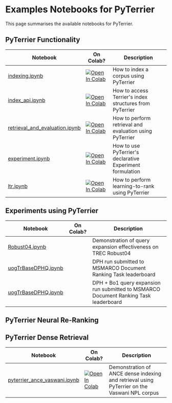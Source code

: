 
# Examples Notebooks for PyTerrier

This page summarises the available notebooks for PyTerrier.

## PyTerrier Functionality


|    Notebook      |   On Colab?     | Description                      |   
| ---------------- | --------------- | -------------------------------- |
| [indexing.ipynb](notebooks/indexing.ipynb)   | [![Open In Colab](https://colab.research.google.com/assets/colab-badge.svg)](https://colab.research.google.com/github/terrier-org/pyterrier/blob/master/examples/notebooks/indexing.ipynb) | How to index a corpus using PyTerrier |
| [index_api.ipynb](notebooks/index_api.ipynb)   | [![Open In Colab](https://colab.research.google.com/assets/colab-badge.svg)](https://colab.research.google.com/github/terrier-org/pyterrier/blob/master/examples/notebooks/index_api.ipynb) | How to access Terrier's index structures from PyTerrier |
| [retrieval_and_evaluation.ipynb](notebooks/retrieval_and_evaluation.ipynb)  | [![Open In Colab](https://colab.research.google.com/assets/colab-badge.svg)](https://colab.research.google.com/github/terrier-org/pyterrier/blob/master/examples/notebooks/retrieval_and_evaluation.ipynb) | How to perform retrieval and evaluation using PyTerrier |
| [experiment.ipynb](notebooks/experiment.ipynb)  | [![Open In Colab](https://colab.research.google.com/assets/colab-badge.svg)](https://colab.research.google.com/github/terrier-org/pyterrier/blob/master/examples/notebooks/experiment.ipynb) | How to use PyTerrier's declarative Experiment formulation |
| [ltr.ipynb](notebooks/ltr.ipynb)   | [![Open In Colab](https://colab.research.google.com/assets/colab-badge.svg)](https://colab.research.google.com/github/terrier-org/pyterrier/blob/master/examples/notebooks/ltr.ipynb) | How to perform learning-to-rank using PyTerrier |

## Experiments using PyTerrier

|    Notebook      |   On Colab?     | Description                      |   
| ---------------- | --------------- | -------------------------------- |
| [Robust04.ipynb](experiments/Robust04.ipynb)   |                 | Demonstration of query expansion effectiveness on TREC Robust04 |
| [uogTrBaseDPHQ.ipynb](https://github.com/cmacdonald/pyterrier-msmarco-document-leaderboard-runs/blob/master/uogTrBaseDPH.ipynb)  |  |   DPH run submitted to MSMARCO  Document Ranking Task leaderboard  |
| [uogTrBaseDPHQ.ipynb](https://github.com/cmacdonald/pyterrier-msmarco-document-leaderboard-runs/blob/master/uogTrBaseDPHQ.ipynb)  |  |   DPH + Bo1 query expansion run submitted to MSMARCO  Document Ranking Task leaderboard  |

## PyTerrier Neural Re-Ranking



## PyTerrier Dense Retrieval

|    Notebook      |   On Colab?     | Description                      |   
| ---------------- | --------------- | -------------------------------- |
| [pyterrier_ance_vaswani.ipynb](https://github.com/terrierteam/pyterrier_ance/blob/main/pyterrier_ance_vaswani.ipynb)  | [![Open In Colab](https://colab.research.google.com/assets/colab-badge.svg)](https://colab.research.google.com/github/terrierteam/pyterrier_ance/blob/main/pyterrier_ance_vaswani.ipynb) | Demonstration of ANCE dense indexing and retrieval using PyTerrier on the Vaswani NPL corpus |


